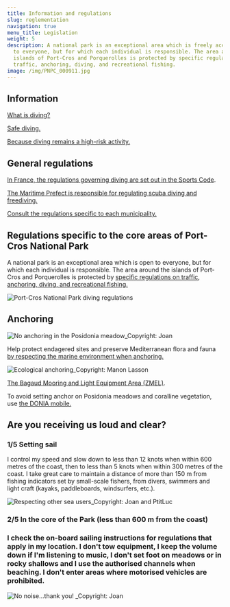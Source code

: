 ```yaml
---
title: Information and regulations
slug: reglementation
navigation: true
menu_title: Legislation
weight: 5
description: A national park is an exceptional area which is freely accessible
  to everyone, but for which each individual is responsible. The area around the
  islands of Port-Cros and Porquerolles is protected by specific regulations on
  traffic, anchoring, diving, and recreational fishing.
image: /img/PNPC_000911.jpg
---
```

## Information

[What is diving?](https://www.sportsdenature.gouv.fr/plongee)

[Safe diving.](https://ffessm.fr/uploads/media/docs/0001/06/179dc95ae83b3c2d7eb5e38e932fb0831747c521.pdf)

[Because diving remains a high-risk activity.](https://www.var.gouv.fr/Actions-de-l-Etat/Jeunesse-et-sports/Prevenir-les-accidents-de-plongee-sous-marine)

## General regulations 

[In France, the regulations governing diving are set out in the Sports Code](https://www.sportsdenature.gouv.fr/plongee/reglementation/encadrement). 

[The Maritime Prefect is responsible for regulating scuba diving and freediving.](https://www.premar-mediterranee.gouv.fr/uploads/mediterranee/pages/f213416444c8bae07a1910da8314de37.pdf)

[Consult the regulations specific to each municipality.](https://www.premar-mediterranee.gouv.fr/arretes)

## Regulations specific to the core areas of Port-Cros National Park

A national park is an exceptional area which is open to everyone, but for which each individual is responsible. The area around the islands of Port-Cros and Porquerolles is protected by [specific regulations on traffic, anchoring, diving, and recreational fishing.](https://www.portcros-parcnational.fr/fr/le-parc-national-de-port-cros/la-reglementation/reglementation-en-mer-port-cros-et-porquerolles)

![](/img/PNPC_plong-e-coeur_red.jpeg "Port-Cros National Park diving regulations")

## Anchoring

![](/img/image-15.png "No anchoring in the Posidonia meadow_Copyright: Joan")

Help protect endagered sites and preserve Mediterranean flora and fauna[ by respecting the marine environment when anchoring.](https://www.portcros-parcnational.fr/fr/documents/pour-un-mouillage-respectueux-du-milieu-marin)

![](/img/image-19.png "Ecological anchoring_Copyright: Manon Lasson")

[The Bagaud Mooring and Light Equipment Area (ZMEL)](https://www.portcros-parcnational.fr/fr/des-decouvertes/sejourner/la-zmel-de-bagaud).

To avoid setting anchor on Posidonia meadows and coralline vegetation, use [the DONIA mobile.](https://donia.fr/)

## Are you receiving us loud and clear?

### 1/5 Setting sail 

I control my speed and slow down to less than 12 knots when within 600 metres of the coast, then to less than 5 knots when within 300 metres of the coast. I take great care to maintain a distance of more than 150 m from fishing indicators set by small-scale fishers, from divers, swimmers and light craft (kayaks, paddleboards, windsurfers, etc.).

![](/img/image-14.png "Respecting other sea users_Copyright: Joan and PtitLuc")

### 2/5 In the core of the Park (less than 600 m from the coast)

### I check the on-board sailing instructions for regulations that apply in my location. I don't tow equipment, I keep the volume down if I'm listening to music, I don't set foot on meadows or in rocky shallows and I use the authorised channels when beaching. I don't enter areas where motorised vehicles are prohibited.

![](/img/image-13.png "No noise...thank you! _Copyright: Joan")
